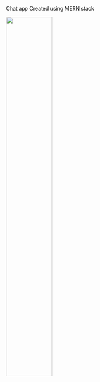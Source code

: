 Chat app Created using MERN stack 


[<img src="https://i.ytimg.com/an_webp/g8f5nXppBls/mqdefault_6s.webp?du=3000&sqp=CL__urMG&rs=AOn4CLBVBWsb7NdgVRlWKGBhPAHNKV1GgA" width="50%">](https://www.youtube.com/watch?v=g8f5nXppBls)
